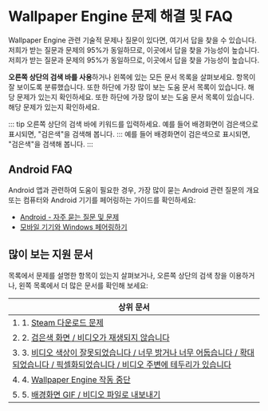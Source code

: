 # Wallpaper Engine 문제 해결 및 FAQ
Wallpaper Engine 관련 기술적 문제나 질문이 있다면, 여기서 답을 찾을 수 있습니다. 저희가 받는 질문과 문제의 95%가 동일하므로, 이곳에서 답을 찾을 가능성이 높습니다. 저희가 받는 질문과 문제의 95%가 동일하므로, 이곳에서 답을 찾을 가능성이 높습니다.

**오른쪽 상단의 검색 바를 사용**하거나 왼쪽에 있는 모든 문서 목록을 살펴보세요. 항목이 잘 보이도록 분류했습니다. 또한 하단에 가장 많이 보는 도움 문서 목록이 있습니다. 해당 문제가 있는지 확인하세요. 또한 하단에 가장 많이 보는 도움 문서 목록이 있습니다. 해당 문제가 있는지 확인하세요.

::: tip
오른쪽 상단의 검색 바에 키워드를 입력하세요. 예를 들어 배경화면이 검은색으로 표시되면, "검은색"을 검색해 봅니다.
::: 예를 들어 배경화면이 검은색으로 표시되면, "검은색"을 검색해 봅니다.
:::

## Android FAQ

Android 앱과 관련하여 도움이 필요한 경우, 가장 많이 묻는 Android 관련 질문의 개요 또는 컴퓨터와 Android 기기를 페어링하는 가이드를 확인하세요:

* [Android - 자주 묻는 질문 및 문제](mobile/faq.html)
* [모바일 기기와 Windows 페어링하기](mobile/pairing.html)

## 많이 보는 지원 문서

목록에서 문제를 설명한 항목이 있는지 살펴보거나, 오른쪽 상단의 검색 창을 이용하거나, 왼쪽 목록에서 더 많은 문서를 확인해 보세요:

| **상위 문서**                                                                                                 |
| --------------------------------------------------------------------------------------------------------- |
| 1. 1. [Steam 다운로드 문제](steam/download.html)                                                                |
| 2. 2. [검은색 화면 / 비디오가 재생되지 않습니다](noshow/notplaying.html)                                                   |
| 3. 3. [비디오 색상이 잘못되었습니다 / 너무 밝거나 너무 어둡습니다 / 확대되었습니다 / 픽셀화되었습니다 / 비디오 주변에 테두리가 있습니다](videos/artifacts.html) |
| 4. 4. [Wallpaper Engine 작동 중단](crash/application.html)                                                    |
| 5. 5. [배경화면 GIF / 비디오 파일로 내보내기](functionality/export.html)                                                |

